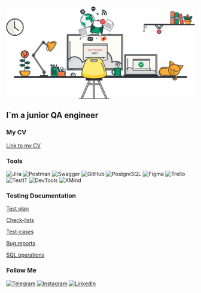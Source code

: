 ![Header](https://github.com/AnnaDm1/AnnaDm1/blob/main/assets/1_URVbNQirYASEkRkZPRSv4A.gif)

## I`m a junior QA engineer

### My CV
[Link to my CV](https://drive.google.com/file/d/19Kuj_H6fMYKx0OMFOrLsfilSR2D6kSCk/view?usp=sharing)

### Tools
![Jira](https://img.shields.io/badge/-Jira-090909?style=badge&logo=Jira)
![Postman](https://img.shields.io/badge/-Postman-090909?style=badge&logo=postman)
![Swagger](https://img.shields.io/badge/-Swagger-090909?style=badge&logo=Swagger)
![GitHub](https://img.shields.io/badge/-GitHub-090909?style=badge&logo=GitHub)
![PostgreSQL](https://img.shields.io/badge/-PostgreSQL-090909?style=badge&logo=PostgreSQL)
![Figma](https://img.shields.io/badge/-Figma-090909?style=badge&logo=Figma)
![Trello](https://img.shields.io/badge/-Trello-090909?style=badge&logo=Trello)
![TestIT](https://img.shields.io/badge/-TestIT-090909?style=badge&logo=TestIt)
![DevTools](https://img.shields.io/badge/-DevTools-090909?style=badge&logo=DevTools)
![XMind](https://img.shields.io/badge/-XMind-090909?style=badge&logo=XMind)


### Testing Documentation
[Test plan](https://github.com/AnnaDm1/Test-plan)

[Check-lists](https://github.com/AnnaDm1/Check-lists)

[Test-cases](https://github.com/AnnaDm1/Test-cases)

[Bug reports](https://github.com/AnnaDm1/Bug-reports)

[SQL operations](https://github.com/AnnaDm1/SQL)



### Follow Me
[![Telegram](https://img.shields.io/badge/-Telegram-090909?style=badge&logo=Telegram)](https://t.me/+79859944925)
[![Instagram](https://img.shields.io/badge/-Instagram-090909?style=badge&logo=Instagram)](https://www.instagram.com/annadm1_)
[![LinkedIn](https://img.shields.io/badge/-LinkedIn-090909?style=badge&logo=LinkedIn)](https://www.linkedin.com/in/dmitrievaanna)
